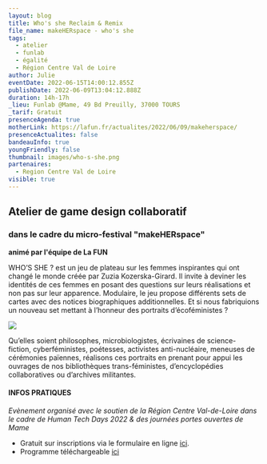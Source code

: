 ```yaml
---
layout: blog
title: Who's she Reclaim & Remix
file_name: makeHERspace - who's she
tags:
  - atelier
  - funlab
  - égalité
  - Région Centre Val de Loire
author: Julie
eventDate: 2022-06-15T14:00:12.855Z
publishDate: 2022-06-09T13:04:12.888Z
duration: 14h-17h
_lieu: Funlab @Mame, 49 Bd Preuilly, 37000 TOURS
_tarif: Gratuit
presenceAgenda: true
motherLink: https://lafun.fr/actualites/2022/06/09/makeherspace/
presenceActualites: false
bandeauInfo: true
youngFriendly: false
thumbnail: images/who-s-she.png
partenaires:
  - Region Centre Val de Loire
visible: true
---
```

## Atelier de game design collaboratif

### dans le cadre du micro-festival "makeHERspace"

**animé par l'équipe de La FUN**

WHO’S SHE ? est un jeu de plateau sur les femmes inspirantes qui ont changé le
monde créée par Zuzia Kozerska-Girard. Il invite à deviner les identités de ces femmes en posant des questions sur leurs réalisations et non pas sur leur apparence.
Modulaire, le jeu propose différents sets de cartes avec des notices biographiques
additionnelles. Et si nous fabriquions un nouveau set mettant à l’honneur des
portraits d’écoféministes ?

![](images/who-s-she.png)

Qu’elles soient philosophes, microbiologistes, écrivaines de science-
fiction, cyberféministes, poétesses, activistes anti-nucléaire, meneuses de
cérémonies païennes, réalisons ces portraits en prenant pour appui les ouvrages de nos bibliothèques trans-féministes, d’encyclopédies collaboratives ou d’archives militantes.

#### INFOS PRATIQUES

*Evènement organisé avec le soutien de la Région Centre Val-de-Loire
dans le cadre de Human Tech Days 2022 & des journées portes ouvertes de Mame*

* Gratuit sur inscriptions via le formulaire en ligne [ici](https://framaforms.org/makeherspace-141516-juin-2022-au-funlab-a-tours-1654076994).
* Programme téléchargeable [ici](https://cloud.lafun.fr/apps/files/?dir=/La%20FUN/ACTIVIT%C3%89S/PROJETS/PROJETS%202022/HTD%20LA%20FUN/MAKEherSPACE&fileid=163945)